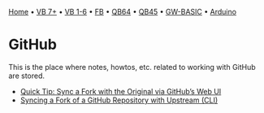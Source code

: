 [Home](https://gotbasic.com) • [VB 7+](VB.md) • [VB 1-6](vb6.md) • [FB](FreeBASIC.md) • [QB64](QB64.md) • [QB45](QB.md) • [GW-BASIC](GW-BASIC.md) • [Arduino](AVR.md)

# GitHub

This is the place where notes, howtos, etc. related to working with GitHub are stored.

- [Quick Tip: Sync a Fork with the Original via GitHub’s Web UI](https://www.sitepoint.com/quick-tip-sync-your-fork-with-the-original-without-the-cli/)
- [Syncing a Fork of a GitHub Repository with Upstream (CLI)](https://ardalis.com/syncing-a-fork-of-a-github-repository-with-upstream)
